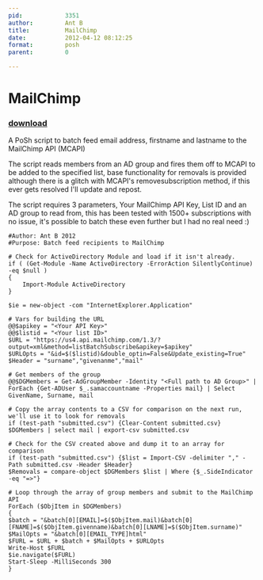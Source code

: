 ```yaml
---
pid:            3351
author:         Ant B
title:          MailChimp 
date:           2012-04-12 08:12:25
format:         posh
parent:         0

---
```


# MailChimp 

### [download](Scripts\3351.ps1)

A PoSh script to batch feed email address, firstname and lastname to the MailChimp API (MCAPI)

The script reads members from an AD group and fires them off to MCAPI to be added to the specified list, base functionality for removals is provided although there is a glitch with MCAPI's removesubscription method, if this ever gets resolved I'll update and repost.

The script requires 3 parameters, Your MailChimp API Key, List ID and an AD group to read from, this has been tested with 1500+ subscriptions with no issue, it's possible to batch these even further but I had no real need :)

```posh
#Author: Ant B 2012
#Purpose: Batch feed recipients to MailChimp

# Check for ActiveDirectory Module and load if it isn't already.
if ( (Get-Module -Name ActiveDirectory -ErrorAction SilentlyContinue) -eq $null )
{
    Import-Module ActiveDirectory
}

$ie = new-object -com "InternetExplorer.Application"

# Vars for building the URL
@@$apikey = "<Your API Key>"
@@$listid = "<Your list ID>"
$URL = "https://us4.api.mailchimp.com/1.3/?output=xml&method=listBatchSubscribe&apikey=$apikey"
$URLOpts = "&id=$($listid)&double_optin=False&Update_existing=True"
$Header = "surname","givenanme","mail"

# Get members of the group
@@$DGMembers = Get-AdGroupMember -Identity "<Full path to AD Group>" | ForEach {Get-ADUser $_.samaccountname -Properties mail} | Select GivenName, Surname, mail

# Copy the array contents to a CSV for comparison on the next run, we'll use it to look for removals
if (test-path "submitted.csv") {Clear-Content submitted.csv}
$DGMembers | select mail | export-csv submitted.csv

# Check for the CSV created above and dump it to an array for comparison
if (test-path "submitted.csv") {$list = Import-CSV -delimiter "," -Path submitted.csv -Header $Header}
$Removals = compare-object $DGMembers $list | Where {$_.SideIndicator -eq "=>"}

# Loop through the array of group members and submit to the MailChimp API
ForEach ($ObjItem in $DGMembers)
{
$batch = "&batch[0][EMAIL]=$($ObjItem.mail)&batch[0][FNAME]=$($ObjItem.givenname)&batch[0][LNAME]=$($ObjItem.surname)"
$MailOpts = "&batch[0][EMAIL_TYPE]html"
$FURL = $URL + $batch + $MailOpts + $URLOpts
Write-Host $FURL
$ie.navigate($FURL)
Start-Sleep -MilliSeconds 300
}

```
